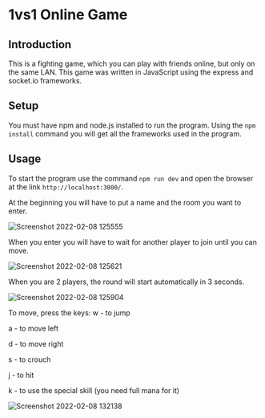 # 1vs1 Online Game

## Introduction

This is a fighting game, which you can play with friends online, but only on the same LAN. This game was written in JavaScript using the express and socket.io frameworks.

## Setup

You must have npm and node.js installed to run the program.
Using the ```npm install``` command you will get all the frameworks used in the program.

## Usage

To start the program use the command ```npm run dev``` and open the browser at the link ```http://localhost:3000/```.

At the beginning you will have to put a name and the room you want to enter.

![Screenshot 2022-02-08 125555](https://user-images.githubusercontent.com/92582380/152994419-cd437e2f-4128-4608-887c-5469aed77c63.png)

When you enter you will have to wait for another player to join until you can move.

![Screenshot 2022-02-08 125621](https://user-images.githubusercontent.com/92582380/152994956-be417f09-b852-456f-b76b-f62e8a9d0352.png)

When you are 2 players, the round will start automatically in 3 seconds.

![Screenshot 2022-02-08 125904](https://user-images.githubusercontent.com/92582380/152994467-b8c835c6-1bd6-45fd-be0d-f55b9e39200e.png)

To move, press the keys: 
w - to jump

a - to move left

d - to move right

s - to crouch

j - to hit

k - to use the special skill (you need full mana for it)

![Screenshot 2022-02-08 132138](https://user-images.githubusercontent.com/92582380/152995513-307623d4-5a34-4408-8fd0-04d0c4993134.png)
